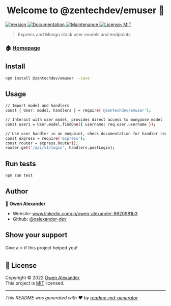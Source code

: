 <h1 align="center">Welcome to @zentechdev/emuser 👋</h1>
<p>
  <a href="https://www.npmjs.com/package/@zentechdev/emuser" target="_blank">
    <img alt="Version" src="https://img.shields.io/npm/v/@zentechdev/emuser.svg">
  </a>
  <a href="https://github.com/oalexander-dev/zentechdev-emuser#readme" target="_blank">
    <img alt="Documentation" src="https://img.shields.io/badge/documentation-yes-brightgreen.svg" />
  </a>
  <a href="https://github.com/oalexander-dev/zentechdev-emuser/graphs/commit-activity" target="_blank">
    <img alt="Maintenance" src="https://img.shields.io/badge/Maintained%3F-yes-green.svg" />
  </a>
  <a href="https://github.com/oalexander-dev/zentechdev-emuser/blob/master/LICENSE.txt" target="_blank">
    <img alt="License: MIT" src="https://img.shields.io/github/license/oalexander-dev/zentechdev-emuser" />
  </a>
</p>

> Express and Mongo stack user models and endpoints

### 🏠 [Homepage](https://github.com/oalexander-dev/zentechdev-emuser#readme)

## Install

```sh
npm install @zentechdev/emuser --save
```

## Usage

```sh
// Import model and handlers
const { User: model, handlers } = require('@zentechdev/emuser');

// Interact with user model, provides direct access to mongoose model
const user1 = User.model.findOne({ username: req.user.username });

// Use user handler in an endpoint, check documentation for handler requirements
const express = require('express');
const router = express.Router();
router.get('/api/v1/login', handlers.postLogin);
```

## Run tests

```sh
npm run test
```

## Author

👤 **Owen Alexander**

* Website: www.linkedin.com/in/owen-alexander-8620981b3
* Github: [@oalexander-dev](https://github.com/oalexander-dev)

## Show your support

Give a ⭐️ if this project helped you!

## 📝 License

Copyright © 2022 [Owen Alexander](https://github.com/oalexander-dev).<br />
This project is [MIT](https://github.com/oalexander-dev/zentechdev-emuser/blob/master/LICENSE.txt) licensed.

***
_This README was generated with ❤️ by [readme-md-generator](https://github.com/kefranabg/readme-md-generator)_